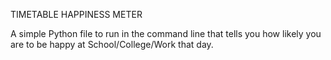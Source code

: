 TIMETABLE HAPPINESS METER

A simple Python file to run in the command line that tells you how likely you are to be happy at School/College/Work that day.
